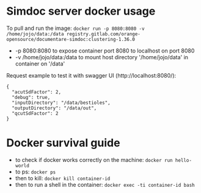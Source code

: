 # Simdoc server docker usage

To pull and run the image: `docker run -p 8080:8080 -v /home/jojo/data:/data registry.gitlab.com/orange-opensource/documentare-simdoc:clustering-1.36.0`

 - -p 8080:8080 to expose container port 8080 to localhost on port 8080
 - -v /home/jojo/data:/data to mount host directory '/home/jojo/data' in container on '/data'

Request example to test it with swagger UI (http://localhost:8080/):
```
{
  "acutSdFactor": 2,
  "debug": true,
  "inputDirectory": "/data/bestioles",
  "outputDirectory": "/data/out",
  "qcutSdFactor": 2
}
```

# Docker survival guide

 - to check if docker works correctly on the machine: `docker run hello-world`
 - to ps: `docker ps`
 - then to kill: `docker kill container-id`
 - then to run a shell in the container: `docker exec -ti container-id bash`
